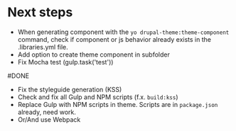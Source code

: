 # Next steps

* When generating component with the `yo drupal-theme:theme-component` command, check if component or js behavior already exists in the .libraries.yml file.
* Add option to create theme component in subfolder
* Fix Mocha test (gulp.task('test'))

#DONE
* Fix the styleguide generation (KSS)
* Check and fix all Gulp and NPM scripts (f.x. `build:kss`)
* Replace Gulp with NPM scripts in theme. Scripts are in `package.json` already, need work.
* Or/And use Webpack

